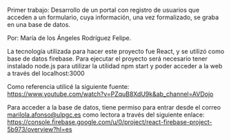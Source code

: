
Primer trabajo: Desarrollo de un portal con registro de usuarios que acceden a un formulario, cuya información, una vez formalizado, se graba en una base de datos.

Por: María de los Ángeles Rodríguez Felipe.

La tecnología utilizada para hacer este proyecto fue React, y se utilizó como base de datos firebase.
Para ejecutar el proyecto será necesario tener instalado node.js para utilizar la utilidad npm start y poder acceder a la web a través del localhost:3000

Como referencia utilicé la siguiente fuente:
https://www.youtube.com/watch?v=PZquB8XdU9k&ab_channel=AVDojo

Para acceder a la base de datos, tiene permiso para entrar desde el correo marilola.afonso@ulpgc.es como lectora a través del siguiente enlace:
https://console.firebase.google.com/u/0/project/react-firebase-project-5b973/overview?hl=es